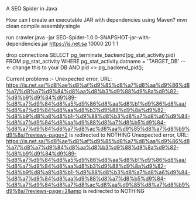A SEO Spider in Java

How can I create an executable JAR with dependencies using Maven?
mvn clean compile assembly:single

run crawler
java -jar SEO-Spider-1.0.0-SNAPSHOT-jar-with-dependencies.jar https://is.net.sa 10000 20 1 1

drop connections
SELECT pg_terminate_backend(pg_stat_activity.pid)
FROM pg_stat_activity
WHERE pg_stat_activity.datname = 'TARGET_DB' -- ← change this to your DB
  AND pid <> pg_backend_pid();
  
Current problems :-
Unexpected error, URL: https://is.net.sa/%d8%ae%d8%af%d9%85%d8%a7%d8%aa%d9%86%d8%a7/%d8%a7%d9%84%d8%aa%d8%b3%d9%88%d9%8a%d9%82-%d8%b9%d9%84%d9%89-%d8%a7%d9%84%d8%a5%d9%86%d8%aa%d8%b1%d9%86%d8%aa/%d8%a7%d9%84%d8%aa%d8%b3%d9%88%d9%8a%d9%82-%d8%b9%d8%a8%d8%b1-%d9%88%d8%b3%d8%a7%d8%a6%d9%84-%d8%a7%d9%84%d8%aa%d9%88%d8%a7%d8%b5%d9%84-%d8%a7%d9%84%d8%a7%d8%ac%d8%aa%d9%85%d8%a7%d8%b9%d9%8a/?reviews-page=2
is redirected to NOTHING
Unexpected error, URL: https://is.net.sa/%d8%ae%d8%af%d9%85%d8%a7%d8%aa%d9%86%d8%a7/%d8%a7%d9%84%d8%aa%d8%b3%d9%88%d9%8a%d9%82-%d8%b9%d9%84%d9%89-%d8%a7%d9%84%d8%a5%d9%86%d8%aa%d8%b1%d9%86%d8%aa/%d8%a7%d9%84%d8%aa%d8%b3%d9%88%d9%8a%d9%82-%d8%b9%d8%a8%d8%b1-%d9%88%d8%b3%d8%a7%d8%a6%d9%84-%d8%a7%d9%84%d8%aa%d9%88%d8%a7%d8%b5%d9%84-%d8%a7%d9%84%d8%a7%d8%ac%d8%aa%d9%85%d8%a7%d8%b9%d9%8a/?reviews-page=2&amp
is redirected to NOTHING
